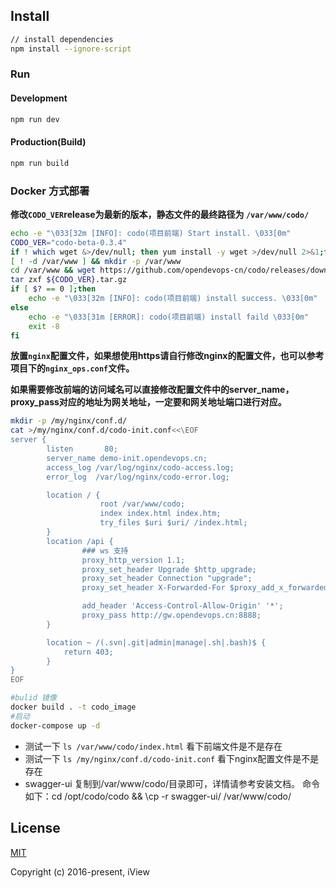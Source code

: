## Install

```bash
// install dependencies
npm install --ignore-script
```

### Run

#### Development

```bash
npm run dev
```

#### Production(Build)

```bash
npm run build
```

### Docker 方式部署

**修改`CODO_VER`release为最新的版本，静态文件的最终路径为 `/var/www/codo/`**

```bash
echo -e "\033[32m [INFO]: codo(项目前端) Start install. \033[0m"
CODO_VER="codo-beta-0.3.4"
if ! which wget &>/dev/null; then yum install -y wget >/dev/null 2>&1;fi
[ ! -d /var/www ] && mkdir -p /var/www
cd /var/www && wget https://github.com/opendevops-cn/codo/releases/download/${CODO_VER}/${CODO_VER}.tar.gz
tar zxf ${CODO_VER}.tar.gz
if [ $? == 0 ];then
    echo -e "\033[32m [INFO]: codo(项目前端) install success. \033[0m"
else
    echo -e "\033[31m [ERROR]: codo(项目前端) install faild \033[0m"
    exit -8
fi
```

**放置`nginx`配置文件，如果想使用https请自行修改nginx的配置文件，也可以参考项目下的`nginx_ops.conf`文件。**

**如果需要修改前端的访问域名可以直接修改配置文件中的server_name，proxy_pass对应的地址为网关地址，一定要和网关地址端口进行对应。**

```bash
mkdir -p /my/nginx/conf.d/
cat >/my/nginx/conf.d/codo-init.conf<<\EOF
server {
        listen       80;
        server_name demo-init.opendevops.cn;
        access_log /var/log/nginx/codo-access.log;
        error_log  /var/log/nginx/codo-error.log;

        location / {
                    root /var/www/codo;
                    index index.html index.htm;
                    try_files $uri $uri/ /index.html;
        }
        location /api {
                ### ws 支持
                proxy_http_version 1.1;
                proxy_set_header Upgrade $http_upgrade;
                proxy_set_header Connection "upgrade";
                proxy_set_header X-Forwarded-For $proxy_add_x_forwarded_for;

                add_header 'Access-Control-Allow-Origin' '*';
                proxy_pass http://gw.opendevops.cn:8888;
        }

        location ~ /(.svn|.git|admin|manage|.sh|.bash)$ {
            return 403;
        }
}
EOF
```

```bash
#bulid 镜像
docker build . -t codo_image
#启动
docker-compose up -d
```

- 测试一下 `ls /var/www/codo/index.html` 看下前端文件是不是存在
- 测试一下 `ls /my/nginx/conf.d/codo-init.conf` 看下nginx配置文件是不是存在
- swagger-ui 复制到/var/www/codo/目录即可，详情请参考安装文档。 命令如下：cd /opt/codo/codo && \cp -r swagger-ui/ /var/www/codo/ 

## License

[MIT](http://opensource.org/licenses/MIT)

Copyright (c) 2016-present, iView
